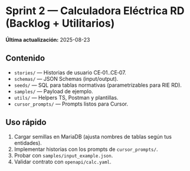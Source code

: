 # Sprint 2 — Calculadora Eléctrica RD (Backlog + Utilitarios)
**Última actualización:** 2025-08-23

## Contenido
- `stories/` — Historias de usuario CE‑01..CE‑07.
- `schemas/` — JSON Schemas (input/output).
- `seeds/` — SQL para tablas normativas (parametrizables para RIE RD).
- `samples/` — Payload de ejemplo.
- `utils/` — Helpers TS, Postman y plantillas.
- `cursor_prompts/` — Prompts listos para Cursor.

## Uso rápido
1. Cargar semillas en MariaDB (ajusta nombres de tablas según tus entidades).
2. Implementar historias con los prompts de `cursor_prompts/`.
3. Probar con `samples/input_example.json`.
4. Validar contrato con `openapi/calc.yaml`.
